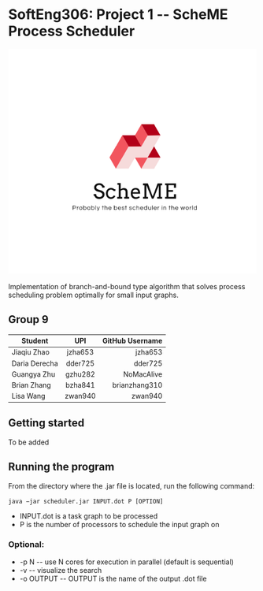# SoftEng306: Project 1 -- ScheME Process Scheduler
<p align="center">
  <img src="schemeWhite.png">
</p>

Implementation of branch-and-bound type algorithm that solves process scheduling problem optimally for small input graphs.

## Group 9

| Student        | UPI           | GitHub Username  |
| ---------------|:-------------:| ----------------:|
| Jiaqiu Zhao    | jzha653       |   jzha653        |
| Daria Derecha  | dder725       |   dder725        |
| Guangya Zhu    | gzhu282       |   NoMacAlive     |
| Brian Zhang    | bzha841       |   brianzhang310  |
| Lisa Wang      |zwan940        |  zwan940         |

## Getting started
To be added

## Running the program
From the directory where the .jar file is located, run the following command:
```
java −jar scheduler.jar INPUT.dot P [OPTION]
```
* INPUT.dot is a task graph to be processed 
* P is the number of processors to schedule the input graph on

### Optional:
* -p N  -- use N cores for execution in parallel (default is sequential)
* -v    -- visualize the search
* -o OUTPUT -- OUTPUT is the name of the output .dot file
